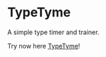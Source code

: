 # TypeTyme
A simple type timer and trainer. 

Try now here [TypeTyme](https://type-tyme.vercel.app/)!
